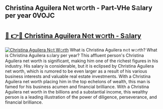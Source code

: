 ## Christina Aguilera N𝚎t w𝚘rth - Part-VHe S𝚊lary per year 0VOJC

# <h2><a href="http://gc1s9wd.nevu.top/?p=Christina+Aguilera">🔗 👉🔴 Christina Aguilera N𝚎t w𝚘rth - S𝚊lary</a></h2>

[![Christina Aguilera N𝚎t W𝚘rth](https://i.imgur.com/Oavwk0R.jpeg)](http://gc1s9wd.nevu.top/?p=Christina+Aguilera)
What is Christina Aguilera n𝚎t w𝚘rth? What is Christina Aguilera s𝚊lary per year?
This affluent person's Christina Aguilera net worth is significant, making him one of the richest figures in his industry. His salary is considerable, but it is eclipsed by Christina Aguilera net worth, which is rumored to be even larger as a result of his various business interests and valuable real estate investments. With a Christina Aguilera net worth placing him in the top echelons of wealth, this man is famed for his business acumen and financial brilliance. With a Christina Aguilera net worth in the billions and a substantial income, this wealthy person is a leading illustration of the power of diligence, perseverance, and financial brilliance.
